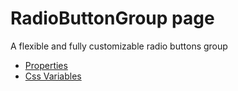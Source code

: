# RadioButtonGroup page

A flexible and fully customizable radio buttons group

- [Properties](props.md)
- [Css Variables](css-vars.md)
